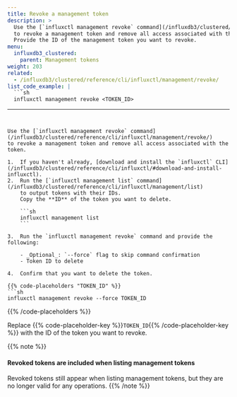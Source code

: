 ```yaml
---
title: Revoke a management token
description: >
  Use the [`influxctl management revoke` command](/influxdb3/clustered/reference/cli/influxctl/management/revoke/)
  to revoke a management token and remove all access associated with the token.
  Provide the ID of the management token you want to revoke.
menu:
  influxdb3_clustered:
    parent: Management tokens
weight: 203
related:
  - /influxdb3/clustered/reference/cli/influxctl/management/revoke/
list_code_example: |
  ```sh
  influxctl management revoke <TOKEN_ID>
  ```
---
```


Use the [`influxctl management revoke` command](/influxdb3/clustered/reference/cli/influxctl/management/revoke/)
to revoke a management token and remove all access associated with the token.

1.  If you haven't already, [download and install the `influxctl` CLI](/influxdb3/clustered/reference/cli/influxctl/#download-and-install-influxctl).
2.  Run the [`influxctl management list` command](/influxdb3/clustered/reference/cli/influxctl/management/list)
    to output tokens with their IDs.
    Copy the **ID** of the token you want to delete.

    ```sh
    influxctl management list
    ```

3.  Run the `influxctl management revoke` command and provide the following:

    - _Optional_: `--force` flag to skip command confirmation
    - Token ID to delete

4.  Confirm that you want to delete the token.

{{% code-placeholders "TOKEN_ID" %}}
```sh
influxctl management revoke --force TOKEN_ID
```
{{% /code-placeholders %}}

Replace {{% code-placeholder-key %}}`TOKEN_ID`{{% /code-placeholder-key %}} with
the ID of the token you want to revoke.

{{% note %}}
#### Revoked tokens are included when listing management tokens

Revoked tokens still appear when listing management tokens, but they are no
longer valid for any operations.
{{% /note %}}
